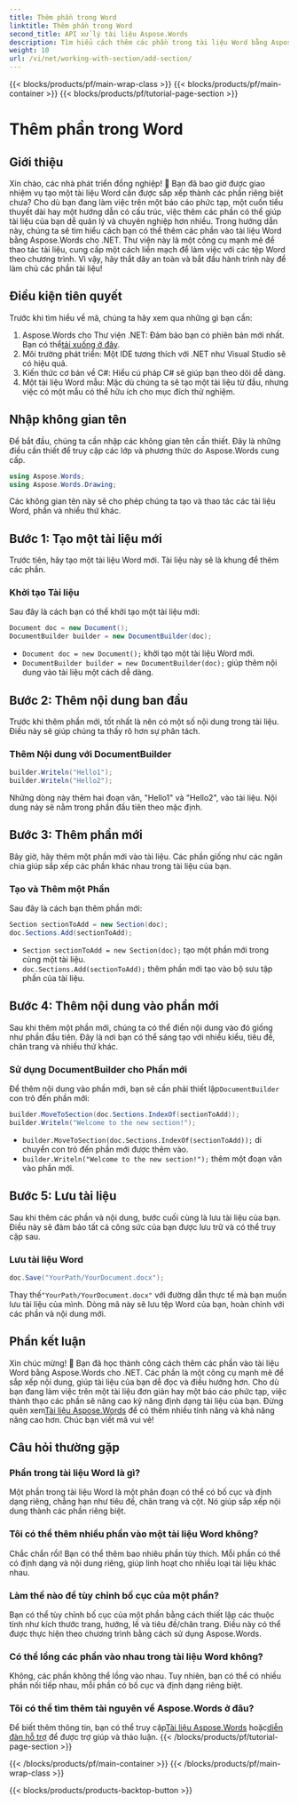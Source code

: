 ```yaml
---
title: Thêm phần trong Word
linktitle: Thêm phần trong Word
second_title: API xử lý tài liệu Aspose.Words
description: Tìm hiểu cách thêm các phần trong tài liệu Word bằng Aspose.Words cho .NET. Hướng dẫn này bao gồm mọi thứ từ việc tạo tài liệu đến việc thêm và quản lý các phần.
weight: 10
url: /vi/net/working-with-section/add-section/
---
```


{{< blocks/products/pf/main-wrap-class >}}
{{< blocks/products/pf/main-container >}}
{{< blocks/products/pf/tutorial-page-section >}}

# Thêm phần trong Word


## Giới thiệu

Xin chào, các nhà phát triển đồng nghiệp! 👋 Bạn đã bao giờ được giao nhiệm vụ tạo một tài liệu Word cần được sắp xếp thành các phần riêng biệt chưa? Cho dù bạn đang làm việc trên một báo cáo phức tạp, một cuốn tiểu thuyết dài hay một hướng dẫn có cấu trúc, việc thêm các phần có thể giúp tài liệu của bạn dễ quản lý và chuyên nghiệp hơn nhiều. Trong hướng dẫn này, chúng ta sẽ tìm hiểu cách bạn có thể thêm các phần vào tài liệu Word bằng Aspose.Words cho .NET. Thư viện này là một công cụ mạnh mẽ để thao tác tài liệu, cung cấp một cách liền mạch để làm việc với các tệp Word theo chương trình. Vì vậy, hãy thắt dây an toàn và bắt đầu hành trình này để làm chủ các phần tài liệu!

## Điều kiện tiên quyết

Trước khi tìm hiểu về mã, chúng ta hãy xem qua những gì bạn cần:

1.  Aspose.Words cho Thư viện .NET: Đảm bảo bạn có phiên bản mới nhất. Bạn có thể[tải xuống ở đây](https://releases.aspose.com/words/net/).
2. Môi trường phát triển: Một IDE tương thích với .NET như Visual Studio sẽ có hiệu quả.
3. Kiến thức cơ bản về C#: Hiểu cú pháp C# sẽ giúp bạn theo dõi dễ dàng.
4. Một tài liệu Word mẫu: Mặc dù chúng ta sẽ tạo một tài liệu từ đầu, nhưng việc có một mẫu có thể hữu ích cho mục đích thử nghiệm.

## Nhập không gian tên

Để bắt đầu, chúng ta cần nhập các không gian tên cần thiết. Đây là những điều cần thiết để truy cập các lớp và phương thức do Aspose.Words cung cấp.

```csharp
using Aspose.Words;
using Aspose.Words.Drawing;
```

Các không gian tên này sẽ cho phép chúng ta tạo và thao tác các tài liệu Word, phần và nhiều thứ khác.

## Bước 1: Tạo một tài liệu mới

Trước tiên, hãy tạo một tài liệu Word mới. Tài liệu này sẽ là khung để thêm các phần.

### Khởi tạo Tài liệu

Sau đây là cách bạn có thể khởi tạo một tài liệu mới:

```csharp
Document doc = new Document();
DocumentBuilder builder = new DocumentBuilder(doc);
```

- `Document doc = new Document();` khởi tạo một tài liệu Word mới.
- `DocumentBuilder builder = new DocumentBuilder(doc);` giúp thêm nội dung vào tài liệu một cách dễ dàng.

## Bước 2: Thêm nội dung ban đầu

Trước khi thêm phần mới, tốt nhất là nên có một số nội dung trong tài liệu. Điều này sẽ giúp chúng ta thấy rõ hơn sự phân tách.

### Thêm Nội dung với DocumentBuilder

```csharp
builder.Writeln("Hello1");
builder.Writeln("Hello2");
```

Những dòng này thêm hai đoạn văn, "Hello1" và "Hello2", vào tài liệu. Nội dung này sẽ nằm trong phần đầu tiên theo mặc định.

## Bước 3: Thêm phần mới

Bây giờ, hãy thêm một phần mới vào tài liệu. Các phần giống như các ngăn chia giúp sắp xếp các phần khác nhau trong tài liệu của bạn.

### Tạo và Thêm một Phần

Sau đây là cách bạn thêm phần mới:

```csharp
Section sectionToAdd = new Section(doc);
doc.Sections.Add(sectionToAdd);
```

- `Section sectionToAdd = new Section(doc);` tạo một phần mới trong cùng một tài liệu.
- `doc.Sections.Add(sectionToAdd);` thêm phần mới tạo vào bộ sưu tập phần của tài liệu.

## Bước 4: Thêm nội dung vào phần mới

Sau khi thêm một phần mới, chúng ta có thể điền nội dung vào đó giống như phần đầu tiên. Đây là nơi bạn có thể sáng tạo với nhiều kiểu, tiêu đề, chân trang và nhiều thứ khác.

### Sử dụng DocumentBuilder cho Phần mới

 Để thêm nội dung vào phần mới, bạn sẽ cần phải thiết lập`DocumentBuilder` con trỏ đến phần mới:

```csharp
builder.MoveToSection(doc.Sections.IndexOf(sectionToAdd));
builder.Writeln("Welcome to the new section!");
```

- `builder.MoveToSection(doc.Sections.IndexOf(sectionToAdd));` di chuyển con trỏ đến phần mới được thêm vào.
- `builder.Writeln("Welcome to the new section!");` thêm một đoạn văn vào phần mới.

## Bước 5: Lưu tài liệu

Sau khi thêm các phần và nội dung, bước cuối cùng là lưu tài liệu của bạn. Điều này sẽ đảm bảo tất cả công sức của bạn được lưu trữ và có thể truy cập sau.

### Lưu tài liệu Word

```csharp
doc.Save("YourPath/YourDocument.docx");
```

 Thay thế`"YourPath/YourDocument.docx"` với đường dẫn thực tế mà bạn muốn lưu tài liệu của mình. Dòng mã này sẽ lưu tệp Word của bạn, hoàn chỉnh với các phần và nội dung mới.

## Phần kết luận

 Xin chúc mừng! 🎉 Bạn đã học thành công cách thêm các phần vào tài liệu Word bằng Aspose.Words cho .NET. Các phần là một công cụ mạnh mẽ để sắp xếp nội dung, giúp tài liệu của bạn dễ đọc và điều hướng hơn. Cho dù bạn đang làm việc trên một tài liệu đơn giản hay một báo cáo phức tạp, việc thành thạo các phần sẽ nâng cao kỹ năng định dạng tài liệu của bạn. Đừng quên xem[Tài liệu Aspose.Words](https://reference.aspose.com/words/net/) để có thêm nhiều tính năng và khả năng nâng cao hơn. Chúc bạn viết mã vui vẻ!

## Câu hỏi thường gặp

### Phần trong tài liệu Word là gì?

Một phần trong tài liệu Word là một phân đoạn có thể có bố cục và định dạng riêng, chẳng hạn như tiêu đề, chân trang và cột. Nó giúp sắp xếp nội dung thành các phần riêng biệt.

### Tôi có thể thêm nhiều phần vào một tài liệu Word không?

Chắc chắn rồi! Bạn có thể thêm bao nhiêu phần tùy thích. Mỗi phần có thể có định dạng và nội dung riêng, giúp linh hoạt cho nhiều loại tài liệu khác nhau.

### Làm thế nào để tùy chỉnh bố cục của một phần?

Bạn có thể tùy chỉnh bố cục của một phần bằng cách thiết lập các thuộc tính như kích thước trang, hướng, lề và tiêu đề/chân trang. Điều này có thể được thực hiện theo chương trình bằng cách sử dụng Aspose.Words.

### Có thể lồng các phần vào nhau trong tài liệu Word không?

Không, các phần không thể lồng vào nhau. Tuy nhiên, bạn có thể có nhiều phần nối tiếp nhau, mỗi phần có bố cục và định dạng riêng biệt.

### Tôi có thể tìm thêm tài nguyên về Aspose.Words ở đâu?

 Để biết thêm thông tin, bạn có thể truy cập[Tài liệu Aspose.Words](https://reference.aspose.com/words/net/) hoặc[diễn đàn hỗ trợ](https://forum.aspose.com/c/words/8) để được trợ giúp và thảo luận.
{{< /blocks/products/pf/tutorial-page-section >}}

{{< /blocks/products/pf/main-container >}}
{{< /blocks/products/pf/main-wrap-class >}}

{{< blocks/products/products-backtop-button >}}
